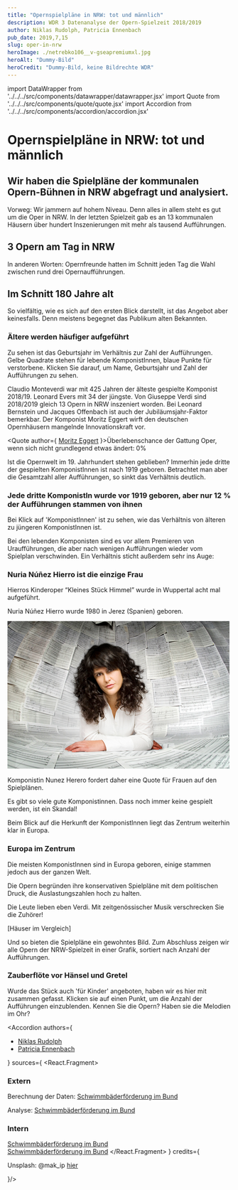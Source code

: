 ```yaml
---
title: "Opernspielpläne in NRW: tot und männlich"
description: WDR 3 Datenanalyse der Opern-Spielzeit 2018/2019
author: Niklas Rudolph, Patricia Ennenbach
pub_date: 2019,7,15
slug: oper-in-nrw
heroImage: ./netrebko106__v-gseapremiumxl.jpg
heroAlt: "Dummy-Bild"
heroCredit: "Dummy-Bild, keine Bildrechte WDR"
---
```


import DataWrapper from '../../../src/components/datawrapper/datawrapper.jsx'
import Quote from '../../../src/components/quote/quote.jsx'
import Accordion from '../../../src/components/accordion/accordion.jsx'

# Opernspielpläne in NRW: tot und männlich

## Wir haben die Spielpläne der kommunalen Opern-Bühnen in NRW abgefragt und analysiert.

Vorweg: Wir jammern auf hohem Niveau. Denn alles in allem steht es gut um die Oper in NRW. In der letzten Spielzeit gab es an 13 kommunalen Häusern über hundert Inszenierungen mit mehr als tausend Aufführungen.

## 3 Opern am Tag in NRW

In anderen Worten: Opernfreunde hatten im Schnitt jeden Tag die Wahl zwischen rund drei Opernaufführungen.

## Im Schnitt 180 Jahre alt

So vielfältig, wie es sich auf den ersten Blick darstellt, ist das Angebot aber keinesfalls. Denn meistens begegnet das Publikum alten Bekannten.

### Ältere werden häufiger aufgeführt

<p className="caption"> Zu sehen ist das Geburtsjahr im Verhältnis zur Zahl der Aufführungen. Gelbe Quadrate stehen für lebende KomponistInnen, blaue Punkte für verstorbene. Klicken Sie darauf, um Name, Geburtsjahr und Zahl der Aufführungen zu sehen.</p>

<DataWrapper
    aria-label="Während lebende KomponistInnen oft nur 1-8 mal aufgeführt werden, werden Komponisten, die über 150 Jahre alt sind besonders häufig aufgeführt. Spitzenreiter sind Guiseppe Verdi und Wolfgang Amadeus Mozart."
    title="Ältere KomponistInnen werden häufiger aufgeführt"
    src="//datawrapper.dwcdn.net/48hJE/10/"
/>

Claudio Monteverdi war mit 425 Jahren der älteste gespielte Komponist 2018/19. Leonard Evers mit 34 der jüngste. Von Giuseppe Verdi sind 2018/2019 gleich 13 Opern in NRW inszeniert worden. Bei Leonard Bernstein und Jacques Offenbach ist auch der Jubiläumsjahr-Faktor bemerkbar. Der Komponist Moritz Eggert wirft den deutschen Opernhäusern mangelnde Innovationskraft vor.

<Quote author={
<a href="https://blogs.nmz.de/badblog/2018/04/10/die-ernuechternde-opernstatistik-der-spielzeit-2017-2018/" target="_blank" rel="noopener noreferrer">Moritz Eggert</a>
}>Überlebenschance der Gattung Oper, wenn sich nicht grundlegend etwas ändert: 0%</Quote>

Ist die Opernwelt im 19. Jahrhundert stehen geblieben? Immerhin jede dritte der gespielten KomponistInnen ist nach 1919 geboren. Betrachtet man aber die Gesamtzahl aller Aufführungen, so sinkt das Verhältnis deutlich.

### Jede dritte KomponistIn wurde vor 1919 geboren, aber nur 12 % der Aufführungen stammen von ihnen

<p className="caption"> Bei Klick auf 'KomponistInnen' ist zu sehen, wie das Verhältnis von älteren zu jüngeren KomponistInnen ist.</p>

<DataWrapper
    aria-label="Jede 3. KomponistIn wurde vor 1919 geboren, aber nur 12 % der Aufführung stammen von ihnen."
    title="Nur 12 % der Aufführungen stammen von KomponistInnen, die jünger als 100 Jahre alt sind"
    src="//datawrapper.dwcdn.net/6D2bM/3/"
/>

Bei den lebenden Komponisten sind es vor allem Premieren von Uraufführungen, die aber nach wenigen Aufführungen wieder vom Spielplan verschwinden. Ein Verhältnis sticht außerdem sehr ins Auge:

### Nuria Núñez Hierro ist die einzige Frau

<p className="caption">Hierros Kinderoper “Kleines Stück Himmel” wurde in Wuppertal acht mal aufgeführt.</p>

<DataWrapper
    aria-label="In der Spielzeit 2018/2019 war unter 66 KomponistInnen nur eine Frau."
    title="Nuria Nunez Hierro ist die einzige Frau"
    src="//datawrapper.dwcdn.net/T56o1/2/"
/>

Nuria Núñez Hierro wurde 1980 in Jerez (Spanien) geboren.

![Porträt Nuria Núñez Hierro](3f97a-Nunez-Hierro-Nuria-Portr--tfoto--Copy-.png)

Komponistin Nunez Herero fordert daher eine Quote für Frauen auf den Spielplänen.

<Quote author="Platzhalter Nura Nunez Hierro">Es gibt so viele gute Komponistinnen. Dass noch immer keine gespielt werden, ist ein Skandal!</Quote>

Beim Blick auf die Herkunft der KomponistInnen liegt das Zentrum weiterhin klar in Europa.

### Europa im Zentrum

<p className="caption">Die meisten KomponistInnen sind in Europa geboren, einige stammen jedoch aus der ganzen Welt.</p>

<DataWrapper
    aria-label="Nur wenige KomponistInnen stammen nicht aus Europa."
    title="Europa im Zentrum"
    src="//datawrapper.dwcdn.net/OttGi/1/"
/>

<DataWrapper
    aria-label="Einzelne KomponistInnen kommen aus der ganzen Welt."
    title="Nuria Nunez Hierro ist die einzige Frau"
    src="//datawrapper.dwcdn.net/qWU0T/4/"
/>

Die Opern begründen ihre konservativen Spielpläne mit dem politischen Druck, die Auslastungszahlen hoch zu halten.

<Quote author="Platzhalter Intendant Oper Wuppertal">Die Leute lieben eben Verdi. Mit zeitgenössischer Musik verschrecken Sie die Zuhörer!</Quote>

[Häuser im Vergleich]

Und so bieten die Spielpläne ein gewohntes Bild. Zum Abschluss zeigen wir alle Opern der NRW-Spielzeit in einer Grafik, sortiert nach Anzahl der Aufführungen.

### Zauberflöte vor Hänsel und Gretel

<p className="caption">Wurde das Stück auch 'für Kinder' angeboten, haben wir es hier mit zusammen gefasst. Klicken sie auf einen Punkt, um die Anzahl der Aufführungen einzublenden. Kennen Sie die Opern? Haben sie die Melodien im Ohr?</p>

<DataWrapper
    aria-label="76 mal wurde die Zauberflöte 2018/2019 in NRW aufgeführt, gefolgt von Hänsel und Gretel mit 34 Aufführungen."
    title="Zauberflöte vor Hänsel und Gretel"
    src="//datawrapper.dwcdn.net/azwpu/4/"
/>

<Accordion authors={
    <ul>
    <li><a href="https://twitter.com/TheOrganicer" target="_blank" rel="noopener noreferrer">Niklas Rudolph</a></li>
    <li><a href="https://twitter.com/pen1710" target="_blank" rel="noopener noreferrer">Patricia Ennenbach</a></li>
    </ul>
        } sources={
            <React.Fragment>
                <h3>Extern</h3>
                <p>Berechnung der Daten: <a href='https://www1.wdr.de/nachrichten/schwimmbaeder-foerdung-bund-100.html'>Schwimmbäderförderung im Bund</a></p>
                <p>Analyse: <a href='https://www1.wdr.de/nachrichten/schwimmbaeder-foerdung-bund-100.html'>Schwimmbäderförderung im Bund</a></p>
                <h3>Intern</h3>
                <a href='https://www1.wdr.de/nachrichten/schwimmbaeder-foerdung-bund-100.html'>Schwimmbäderförderung im Bund</a><br/>
                <a href='https://www1.wdr.de/nachrichten/schwimmbaeder-foerdung-bund-100.html'>Schwimmbäderförderung im Bund</a>
            </React.Fragment>
        } credits={
            <p>Unsplash: @mak_ip <a href='https://unsplash.com/photos/BfEnygJ9WQA'>hier</a></p>
        }/>